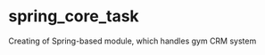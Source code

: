 # spring_core_task
Creating of Spring-based module, which handles gym CRM system
<html>
<body>
<a href="E:/EPAM Laba/Spring Core/Task_Spring_Core.pdf">
</body>
</html>
